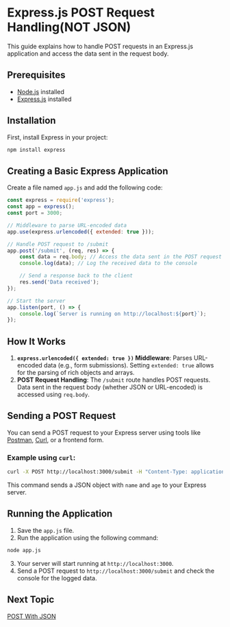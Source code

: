 # Express.js POST Request Handling(NOT JSON)

This guide explains how to handle POST requests in an Express.js application and access the data sent in the request body.

## Prerequisites

- [Node.js](https://nodejs.org/en/) installed
- [Express.js](https://expressjs.com/) installed

## Installation

First, install Express in your project:

```bash
npm install express
```

## Creating a Basic Express Application

Create a file named `app.js` and add the following code:

```javascript
const express = require('express');
const app = express();
const port = 3000;

// Middleware to parse URL-encoded data
app.use(express.urlencoded({ extended: true }));

// Handle POST request to /submit
app.post('/submit', (req, res) => {
    const data = req.body; // Access the data sent in the POST request
    console.log(data); // Log the received data to the console

    // Send a response back to the client
    res.send('Data received');
});

// Start the server
app.listen(port, () => {
    console.log(`Server is running on http://localhost:${port}`);
});
```

## How It Works

1. **`express.urlencoded({ extended: true })` Middleware**: Parses URL-encoded data (e.g., form submissions). Setting `extended: true` allows for the parsing of rich objects and arrays.
2. **POST Request Handling**: The `/submit` route handles POST requests. Data sent in the request body (whether JSON or URL-encoded) is accessed using `req.body`.

## Sending a POST Request

You can send a POST request to your Express server using tools like [Postman](https://www.postman.com/), [Curl](https://curl.se/), or a frontend form.

### Example using `curl`:

```bash
curl -X POST http://localhost:3000/submit -H "Content-Type: application/json" -d '{"name": "John", "age": 30}'
```

This command sends a JSON object with `name` and `age` to your Express server.

## Running the Application

1. Save the `app.js` file.
2. Run the application using the following command:

```bash
node app.js
```

3. Your server will start running at `http://localhost:3000`.
4. Send a POST request to `http://localhost:3000/submit` and check the console for the logged data.

## Next Topic

[POST With JSON](https://github.com/Aakash-Tamboli/Node-Learning/tree/master/express-framework/Learning-Express/Topic-Wise/7-POST-JSON)

